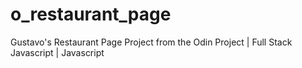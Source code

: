 # o_restaurant_page
Gustavo's Restaurant Page Project from the Odin Project | Full Stack Javascript | Javascript
